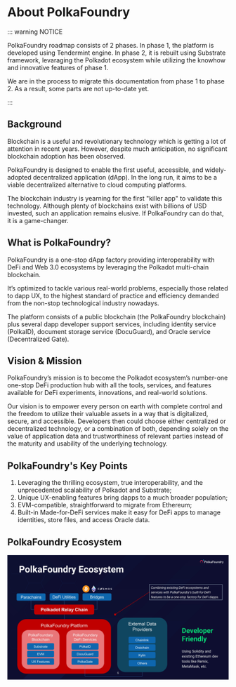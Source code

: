 # About PolkaFoundry

::: warning NOTICE

PolkaFoundry roadmap consists of 2 phases. In phase 1, the platform is developed using Tendermint engine. In phase 2, it is rebuilt using Substrate framework, levaraging the Polkadot ecosystem while utilizing the knowhow and innovative features of phase 1.

We are in the process to migrate this documentation from phase 1 to phase 2. As a result, some parts are not up-to-date yet.

:::

## Background

Blockchain is a useful and revolutionary technology which is getting a lot of attention in recent years. However, despite much anticipation, no significant blockchain adoption has been observed. 

PolkaFoundry is designed to enable the first useful, accessible, and widely-adopted decentralized application (dApp). In the long run, it aims to be a viable decentralized alternative to cloud computing platforms. 
 
The blockchain industry is yearning for the first "killer app" to validate this technology. Although plenty of blockchains exist with billions of USD invested, such an application remains elusive. If PolkaFoundry can do that, it is a game-changer. 

## What is PolkaFoundry?

PolkaFoundry is a one-stop dApp factory providing interoperability with DeFi and Web 3.0 ecosystems by leveraging the Polkadot multi-chain blockchain.

It’s optimized to tackle various real-world problems, especially those related to dapp UX, to the highest standard of practice and efficiency demanded from the non-stop technological industry nowadays.

The platform consists of a public blockchain (the PolkaFoundry blockchain) plus several dapp developer support services, including identity service (PolkaID), document storage service (DocuGuard), and Oracle service (Decentralized Gate).

## Vision & Mission

PolkaFoundry’s mission is to become the Polkadot ecosystem’s number-one one-stop DeFi production hub with all the tools, services, and features available for DeFi experiments, innovations, and real-world solutions.

Our vision is to empower every person on earth with complete control and the freedom to utilize their valuable assets in a way that is digitalized, secure, and accessible. Developers then could choose either centralized or decentralized technology, or a combination of both, depending solely on the value of application data and trustworthiness of relevant parties instead of the maturity and usability of the underlying technology.

## PolkaFoundry's Key Points

1. Leveraging the thrilling ecosystem, true interoperability, and the unprecedented scalability of Polkadot and Substrate;
2. Unique UX-enabling features bring dapps to a much broader population;
3. EVM-compatible, straightforward to migrate from Ethereum;
4. Built-in Made-for-DeFi services make it easy for DeFi apps to manage identities, store files, and access Oracle data.

## PolkaFoundry Ecosystem
![PolkaFoundry Ecosystem](./pkfecosystem.jpg)
